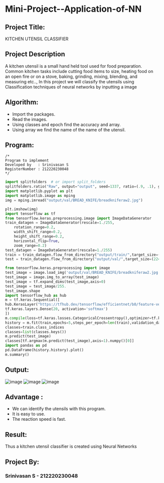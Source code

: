 # Mini-Project--Application-of-NN

## Project Title:
KITCHEN UTENSIL CLASSIFIER
## Project Description 
A kitchen utensil is a small hand held tool used for food preparation. Common kitchen tasks include cutting food items to size, heating food on an open fire or on a stove, baking, grinding, mixing, blending, and measuring etc.., In this project we will classify the utensils using Classification techniques of neural networks by inputting a image 

## Algorithm:
* Import the packages.
* Read the images.
* Using classes and epoch find the accuracy and array.
* Using array we find the name of the name of the utensil.
## Program:
```
/*
Program to implement 
Developed by   : Srinivasan S
RegisterNumber : 212220230048  
*/
```
```python
import splitfolders  # or import split_folders
splitfolders.ratio("Raw", output="output", seed=1337, ratio=(.9, .1), group_prefix=None) # default values
import matplotlib.pyplot as plt
import matplotlib.image as mping
img = mping.imread("output/val/BREAD_KNIFE/breadkniferaw2.jpg")

plt.imshow(img)
import tensorflow as tf
from tensorflow.keras.preprocessing.image import ImageDataGenerator
train_datagen = ImageDataGenerator(rescale=1./255,
    rotation_range=0.2,
    width_shift_range=0.2,
    height_shift_range=0.2,
    horizontal_flip=True,
    zoom_range=0.2)
test_datagen = ImageDataGenerator(rescale=1./255)
train = train_datagen.flow_from_directory("output/train/",target_size=(224,224),seed=42,batch_size=32,class_mode="categorical")
test = train_datagen.flow_from_directory("output/val/",target_size=(224,224),seed=42,batch_size=32,class_mode="categorical")

from tensorflow.keras.preprocessing import image
test_image = image.load_img('output/val/BREAD_KNIFE/breadkniferaw2.jpg', target_size=(224,224))
test_image = image.img_to_array(test_image)
test_image = tf.expand_dims(test_image,axis=0)
test_image = test_image/255.
test_image.shape
import tensorflow_hub as hub
m = tf.keras.Sequential([
hub.KerasLayer("https://tfhub.dev/tensorflow/efficientnet/b0/feature-vector/1"),
tf.keras.layers.Dense(20, activation='softmax')
])
m.compile(loss=tf.keras.losses.CategoricalCrossentropy(),optimizer=tf.keras.optimizers.Adam(),metrics=["accuracy"])
history = m.fit(train,epochs=5,steps_per_epoch=len(train),validation_data=test,validation_steps=len(test))
classes=train.class_indices
classes=list(classes.keys())
m.predict(test_image)
classes[tf.argmax(m.predict(test_image),axis=1).numpy()[0]]
import pandas as pd
pd.DataFrame(history.history).plot()
m.summary()
```
## Output:
![image](https://user-images.githubusercontent.com/103049243/205567898-8dabfc49-3974-46f5-8079-6725c3f51357.png)
![image](https://user-images.githubusercontent.com/103049243/205567964-a695a523-5ab7-4832-bed6-c9839e04f7b0.png)
![image](https://user-images.githubusercontent.com/103049243/205568025-a7908c2f-334e-4ce7-95e9-acf67e6fd197.png)

## Advantage :
* We can identify the utensils with this program.
* It is easy to use.
* The reaction speed is fast.
## Result:
Thus a kitchen utensil classifier is created using Neural Networks


## Project By:
### Srinivasan S - 212220230048
